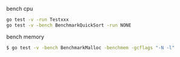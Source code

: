 bench cpu
```bash
go test -v -run Testxxx
go test -v -bench BenchmarkQuickSort -run NONE
```

bench memory
```bash
$ go test -v -bench BenchmarkMalloc -benchmem -gcflags "-N -l"
```
